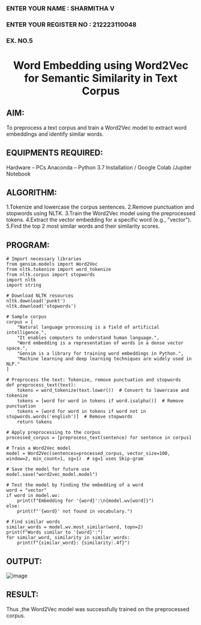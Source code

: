 <H3>ENTER YOUR NAME : SHARMITHA V</H3>
<H3>ENTER YOUR REGISTER NO : 212223110048</H3>
<H3>EX. NO.5</H3>
<H1 ALIGN =CENTER> Word Embedding using Word2Vec for Semantic Similarity in Text Corpus</H1>

## AIM:
To preprocess a text corpus and train a Word2Vec model to extract word embeddings and identify similar words.

## EQUIPMENTS REQUIRED:
Hardware – PCs
Anaconda – Python 3.7 Installation / Google Colab /Jupiter Notebook


## ALGORITHM:

1.Tokenize and lowercase the corpus sentences.
2.Remove punctuation and stopwords using NLTK.
3.Train the Word2Vec model using the preprocessed tokens.
4.Extract the vector embedding for a specific word (e.g., "vector").
5.Find the top 2 most similar words and their similarity scores.


##  PROGRAM:
~~~
# Import necessary libraries
from gensim.models import Word2Vec
from nltk.tokenize import word_tokenize
from nltk.corpus import stopwords
import nltk
import string

# Download NLTK resources
nltk.download('punkt')
nltk.download('stopwords')

# Sample corpus
corpus = [
    "Natural language processing is a field of artificial intelligence.",
    "It enables computers to understand human language.",
    "Word embedding is a representation of words in a dense vector space.",
    "Gensim is a library for training word embeddings in Python.",
    "Machine learning and deep learning techniques are widely used in NLP."
]

# Preprocess the text: Tokenize, remove punctuation and stopwords
def preprocess_text(text):
    tokens = word_tokenize(text.lower())  # Convert to lowercase and tokenize
    tokens = [word for word in tokens if word.isalpha()]  # Remove punctuation
    tokens = [word for word in tokens if word not in stopwords.words('english')]  # Remove stopwords
    return tokens

# Apply preprocessing to the corpus
processed_corpus = [preprocess_text(sentence) for sentence in corpus]

# Train a Word2Vec model
model = Word2Vec(sentences=processed_corpus, vector_size=100, window=2, min_count=1, sg=1)  # sg=1 uses Skip-gram

# Save the model for future use
model.save("word2vec_model.model")

# Test the model by finding the embedding of a word
word = "vector"
if word in model.wv:
    print(f"Embedding for '{word}':\n{model.wv[word]}")
else:
    print(f"'{word}' not found in vocabulary.")

# Find similar words
similar_words = model.wv.most_similar(word, topn=2)
print(f"Words similar to '{word}':")
for similar_word, similarity in similar_words:
    print(f"{similar_word}: {similarity:.4f}")

~~~
## OUTPUT:

![image](https://github.com/user-attachments/assets/f3565664-2aa1-4603-b5c0-1b7d9316ca6f)


## RESULT:

Thus ,the Word2Vec model was successfully trained on the preprocessed corpus.
